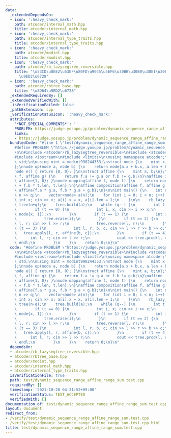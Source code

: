 ```yaml
---
data:
  _extendedDependsOn:
  - icon: ':heavy_check_mark:'
    path: atcoder/internal_math.hpp
    title: atcoder/internal_math.hpp
  - icon: ':heavy_check_mark:'
    path: atcoder/internal_type_traits.hpp
    title: atcoder/internal_type_traits.hpp
  - icon: ':heavy_check_mark:'
    path: atcoder/modint.hpp
    title: atcoder/modint.hpp
  - icon: ':heavy_check_mark:'
    path: atcoder/rb_lazysegtree_reversible.hpp
    title: "\u53CD\u8EE2\u53EF\u80FD\u9045\u5EF6\u30BB\u30B0\u30E1\u30F3\u30C8\u8D64\
      \u9ED2\u6728"
  - icon: ':heavy_check_mark:'
    path: atcoder/rbtree_base.hpp
    title: "\u8D64\u9ED2\u6728"
  _extendedRequiredBy: []
  _extendedVerifiedWith: []
  _isVerificationFailed: false
  _pathExtension: cpp
  _verificationStatusIcon: ':heavy_check_mark:'
  attributes:
    '*NOT_SPECIAL_COMMENTS*': ''
    PROBLEM: https://judge.yosupo.jp/problem/dynamic_sequence_range_affine_range_sum
    links:
    - https://judge.yosupo.jp/problem/dynamic_sequence_range_affine_range_sum
  bundledCode: "#line 1 \"test/dynamic_sequence_range_affine_range_sum.test.cpp\"\n\
    #define PROBLEM \"https://judge.yosupo.jp/problem/dynamic_sequence_range_affine_range_sum\"\
    \n\n#include <atcoder/rb_lazysegtree_reversible>\n#include <atcoder/modint>\n\
    #include <iostream>\n#include <limits>\n\nusing namespace atcoder;\nusing namespace\
    \ std;\n\nusing mint = modint998244353;\nstruct node {\n    mint x;\n    int len;\n\
    };\nnode op(node a, node b) {\n    return node{a.x + b.x, a.len + b.len};\n}\n\
    node e() { return {0, 0}; }\n\nstruct affine {\n    mint a, b;\n};\nbool operator!=(affine\
    \ f, affine g) {\n    return f.a != g.a or f.b != g.b;\n}\naffine id() { return\
    \ affine{1, 0}; }\nnode mapping(affine f, node t) {\n    return node{f.a * t.x\
    \ + f.b * t.len, t.len};\n}\naffine composition(affine f, affine g) {\n    return\
    \ affine{f.a * g.a, f.b * g.a + g.b};\n}\n\nint main() {\n    int n, q; cin >>\
    \ n >> q;\n    vector<node> a(n);\n    for (int i = 0; i < n; i++) {\n       \
    \ int x; cin >> x; a[i].x = x, a[i].len = 1;\n    }\n\n    rb_lazy_segtree_reversible<node,op,e,affine,mapping,composition,id>\
    \ tree(n+q);\n    tree.build(a);\n    while (q--) {\n        int t; cin >> t;\n\
    \        if (t == 0) {\n            int i, x; cin >> i >> x;\n            tree.insert(i,\
    \ node{x, 1});\n        }\n        if (t == 1) {\n            int i; cin >> i;\n\
    \            tree.erase(i);\n        }\n        if (t == 2) {\n            int\
    \ l, r; cin >> l >> r;\n            tree.reverse(l, r);\n        }\n        if\
    \ (t == 3) {\n            int l, r, b, c; cin >> l >> r >> b >> c;\n         \
    \   tree.apply(l, r, affine{b, c});\n        }\n        if (t == 4) {\n      \
    \      int l, r; cin >> l >> r;\n            cout << tree.prod(l, r).x.val() <<\
    \ endl;\n        }\n    }\n    return 0;\n}\n"
  code: "#define PROBLEM \"https://judge.yosupo.jp/problem/dynamic_sequence_range_affine_range_sum\"\
    \n\n#include <atcoder/rb_lazysegtree_reversible>\n#include <atcoder/modint>\n\
    #include <iostream>\n#include <limits>\n\nusing namespace atcoder;\nusing namespace\
    \ std;\n\nusing mint = modint998244353;\nstruct node {\n    mint x;\n    int len;\n\
    };\nnode op(node a, node b) {\n    return node{a.x + b.x, a.len + b.len};\n}\n\
    node e() { return {0, 0}; }\n\nstruct affine {\n    mint a, b;\n};\nbool operator!=(affine\
    \ f, affine g) {\n    return f.a != g.a or f.b != g.b;\n}\naffine id() { return\
    \ affine{1, 0}; }\nnode mapping(affine f, node t) {\n    return node{f.a * t.x\
    \ + f.b * t.len, t.len};\n}\naffine composition(affine f, affine g) {\n    return\
    \ affine{f.a * g.a, f.b * g.a + g.b};\n}\n\nint main() {\n    int n, q; cin >>\
    \ n >> q;\n    vector<node> a(n);\n    for (int i = 0; i < n; i++) {\n       \
    \ int x; cin >> x; a[i].x = x, a[i].len = 1;\n    }\n\n    rb_lazy_segtree_reversible<node,op,e,affine,mapping,composition,id>\
    \ tree(n+q);\n    tree.build(a);\n    while (q--) {\n        int t; cin >> t;\n\
    \        if (t == 0) {\n            int i, x; cin >> i >> x;\n            tree.insert(i,\
    \ node{x, 1});\n        }\n        if (t == 1) {\n            int i; cin >> i;\n\
    \            tree.erase(i);\n        }\n        if (t == 2) {\n            int\
    \ l, r; cin >> l >> r;\n            tree.reverse(l, r);\n        }\n        if\
    \ (t == 3) {\n            int l, r, b, c; cin >> l >> r >> b >> c;\n         \
    \   tree.apply(l, r, affine{b, c});\n        }\n        if (t == 4) {\n      \
    \      int l, r; cin >> l >> r;\n            cout << tree.prod(l, r).x.val() <<\
    \ endl;\n        }\n    }\n    return 0;\n}\n"
  dependsOn:
  - atcoder/rb_lazysegtree_reversible.hpp
  - atcoder/rbtree_base.hpp
  - atcoder/modint.hpp
  - atcoder/internal_math.hpp
  - atcoder/internal_type_traits.hpp
  isVerificationFile: true
  path: test/dynamic_sequence_range_affine_range_sum.test.cpp
  requiredBy: []
  timestamp: '2021-10-28 04:21:52+09:00'
  verificationStatus: TEST_ACCEPTED
  verifiedWith: []
documentation_of: test/dynamic_sequence_range_affine_range_sum.test.cpp
layout: document
redirect_from:
- /verify/test/dynamic_sequence_range_affine_range_sum.test.cpp
- /verify/test/dynamic_sequence_range_affine_range_sum.test.cpp.html
title: test/dynamic_sequence_range_affine_range_sum.test.cpp
---
```

